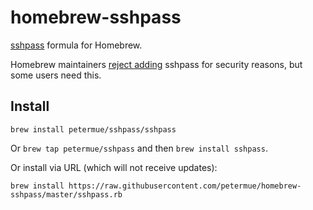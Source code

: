 # homebrew-sshpass
[sshpass](https://sourceforge.net/projects/sshpass/) formula for Homebrew.

Homebrew maintainers [reject adding](https://github.com/Homebrew/homebrew/pull/18332) sshpass for security reasons, but some users need this.

## Install

```
brew install petermue/sshpass/sshpass
```

Or `brew tap petermue/sshpass` and then `brew install sshpass`.

Or install via URL (which will not receive updates):

```
brew install https://raw.githubusercontent.com/petermue/homebrew-sshpass/master/sshpass.rb
```
